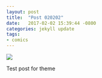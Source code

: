 ```yaml
---
layout: post
title:  "Post 020202"
date:   2017-02-02 15:39:44 -0800
categories: jekyll update
tags:
- comics
---
```

<img src="BASE/assets/temp_octo.png" >

Test post for theme
